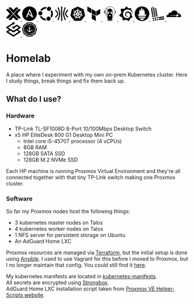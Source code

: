 <p align="left">
  <a href="https://www.proxmox.com/en/products/proxmox-virtual-environment/overview" target="_blank">
    <picture>
      <source srcset="docs/images/proxmox_light.svg" media="(prefers-color-scheme: dark)">
      <img src="docs/images/proxmox_dark.svg" width="40" height="40" title="Proxmox"/>
    </picture>
  </a>
  <a href="https://docs.ansible.com/ansible/latest/getting_started/index.html" target="_blank">
    <picture>
      <source srcset="docs/images/ansible_light.svg" media="(prefers-color-scheme: dark)">
      <img src="docs/images/ansible_dark.svg" width="40" height="40" title="Ansible"/>
    </picture>
  </a>
  <a href="https://ubuntu.com/download" target="_blank">
    <picture>
      <source srcset="docs/images/ubuntu_light.svg" media="(prefers-color-scheme: dark)">
      <img src="docs/images/ubuntu_dark.svg" width="40" height="40" title="Ubuntu"/>
    </picture>
  </a>
  <a href="https://www.talos.dev" target="_blank">
    <picture>
      <source srcset="docs/images/talos_light.svg" media="(prefers-color-scheme: dark)">
      <img src="docs/images/talos_dark.svg" width="40" height="40" title="Talos"/>
    </picture>
  </a>
  <a href="https://kubernetes.io" target="_blank">
    <picture>
      <source srcset="docs/images/kubernetes_light.svg" media="(prefers-color-scheme: dark)">
      <img src="docs/images/kubernetes_dark.svg" width="40" height="40" title="Kubernetes"/>
    </picture>
  </a>
  <a href="https://developer.hashicorp.com/terraform" target="_blank">
    <picture>
      <source srcset="docs/images/terraform_light.svg" media="(prefers-color-scheme: dark)">
      <img src="docs/images/terraform_dark.svg" width="40" height="40" title="Terraform"/>
    </picture>
  </a>
  <a href="https://argo-cd.readthedocs.io" target="_blank">
    <picture>
      <source srcset="docs/images/argo_light.svg" media="(prefers-color-scheme: dark)">
      <img src="docs/images/argo_dark.svg" width="40" height="40" title="ArgoCD"/>
    </picture>
  </a>
  <a href="https://grafana.com" target="_blank">
    <picture>
      <source srcset="docs/images/grafana_light.svg" media="(prefers-color-scheme: dark)">
      <img src="docs/images/grafana_dark.svg" width="40" height="40" title="Grafana"/>
    </picture>
  </a>
  <a href="https://prometheus.io" target="_blank">
    <picture>
      <source srcset="docs/images/prometheus_light.svg" media="(prefers-color-scheme: dark)">
      <img src="docs/images/prometheus_dark.svg" width="40" height="40" title="Prometheus"/>
    </picture>
  </a>
  <a href="https://grafana.com/docs/loki" target="_blank">
    <picture>
      <source srcset="docs/images/loki_light.svg" media="(prefers-color-scheme: dark)">
      <img src="docs/images/loki_dark.svg" width="40" height="40" title="Loki"/>
    </picture>
  </a>
  <a href="https://www.cloudflare.com" target="_blank">
    <picture>
      <source srcset="docs/images/cloudflare_light.svg" media="(prefers-color-scheme: dark)">
      <img src="docs/images/cloudflare_dark.svg" width="40" height="40" title="Cloudflare"/>
    </picture>
  </a>
  <a href="https://doc.traefik.io/traefik" target="_blank">
    <picture>
      <source srcset="docs/images/traefik_light.svg" media="(prefers-color-scheme: dark)">
      <img src="docs/images/traefik_dark.svg" width="40" height="40" title="Traefik"/>
    </picture>
  </a>
  <a href="https://cert-manager.io" target="_blank">
    <picture>
      <source srcset="docs/images/certmanager_light.svg" media="(prefers-color-scheme: dark)">
      <img src="docs/images/certmanager_dark.svg" width="40" height="40" title="cert-manager"/>
    </picture>
  </a>
</p>

# Homelab

A place where I experiment with my own on-prem Kubernetes cluster. Here I study
things, break things and fix them back up.

## What do I use?
### Hardware
- TP-Link TL-SF1008D 8-Port 10/100Mbps Desktop Switch
- x5 HP EliteDesk 800 G1 Desktop Mini PC
  - Intel core i5-4570T processor (4 vCPUs)
  - 8GB RAM
  - 128GB SATA SSD
  - 128GB M.2 NVMe SSD

Each HP machine is running Proxmox Virtual Environment and they're all connected
together with that tiny TP-Link switch making one Proxmox cluster.

### Software
So far my Proxmox nodes host the following things:
- 3 kubernetes master nodes on Talos
- 4 kubernetes worker nodes on Talos
- 1 NFS server for persistent storage on Ubuntu
- An AdGuard Home LXC 

Proxmox resources are managed via [Terraform](https://github.com/DTLP/homelab/tree/main/terraform),
but the initial setup is done using [Ansible](https://github.com/DTLP/homelab/tree/main/ansible). I used to use Vagrant for this before I moved to Proxmox, but I no
longer maintain that config. You could still find it [here](https://github.com/DTLP/homelab/tree/main/archive/vagrant).

My kubernetes manifests are located in [kubernetes-manifests](https://github.com/DTLP/homelab/tree/main/kubernetes-manifests).  
All secrets are encrypted using [Strongbox](https://github.com/uw-labs/strongbox).  
AdGuard Home LXC installation script taken from 
[Proxmox VE Helper-Scripts website](https://community-scripts.github.io/ProxmoxVE/scripts?id=adguard).
